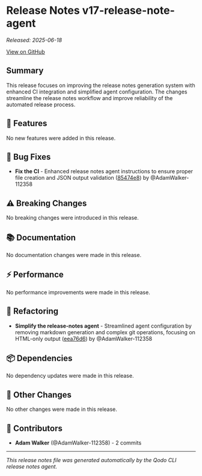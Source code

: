 # Release Notes v17-release-note-agent

*Released: 2025-06-18*

[View on GitHub](https://github.com/qodo-ai/qodo-cli/releases/tag/v17-release-note-agent)

## Summary

This release focuses on improving the release notes generation system with enhanced CI integration and simplified agent configuration. The changes streamline the release notes workflow and improve reliability of the automated release process.

## 🚀 Features

No new features were added in this release.

## 🐛 Bug Fixes

- **Fix the CI** - Enhanced release notes agent instructions to ensure proper file creation and JSON output validation ([85474e8](https://github.com/qodo-ai/qodo-cli/commit/85474e83cfe4bac7b9741031c3d91b5d5cfef5c4)) by @AdamWalker-112358

## ⚠️ Breaking Changes

No breaking changes were introduced in this release.

## 📚 Documentation

No documentation changes were made in this release.

## ⚡ Performance

No performance improvements were made in this release.

## 🔧 Refactoring

- **Simplify the release-notes agent** - Streamlined agent configuration by removing markdown generation and complex git operations, focusing on HTML-only output ([eea76d6](https://github.com/qodo-ai/qodo-cli/commit/eea76d6cfd1bdcbf2671b2fb7aa602858ff45349)) by @AdamWalker-112358

## 📦 Dependencies

No dependency updates were made in this release.

## 🔄 Other Changes

No other changes were made in this release.

## 🙏 Contributors

- **Adam Walker** (@AdamWalker-112358) - 2 commits

---

*This release notes file was generated automatically by the Qodo CLI release notes agent.*
